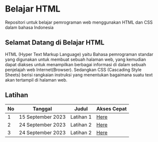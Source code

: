 # Belajar HTML
Repositori untuk belajar pemrograman web menggunakan HTML dan CSS dalam bahasa Indonesia

## Selamat Datang di Belajar HTML
HTML (Hyper Text Markup Language) yaitu Bahasa pemrograman standar yang digunakan untuk membuat sebuah halaman web, yang kemudian dapat diakses untuk menampilkan berbagai informasi di dalam sebuah penjelajah web Internet(Browser). Sedangkan CSS (Cascading Style Sheets) berisi rangkaian instruksi yang menentukan bagaimana suatu text akan tertampil di halaman web. 

## Latihan
|No | Tanggal | Judul | Akses Cepat |
|--------|--------|--------|--------|
|1|15 September 2023| Latihan 1|[Here](latihanPertemuan-1.html) |
|2|24 September 2023| Latihan 2|[Here](latihanPertemuan-2_1.html) |
|3|24 September 2023| Latihan 2|[Here](latihanPertemuan-2_2.html) |
